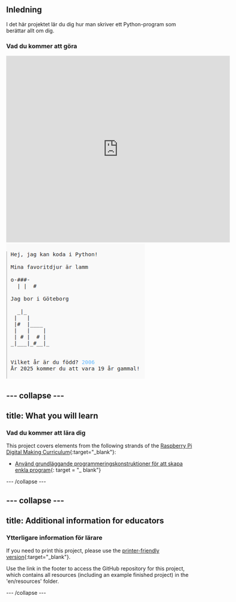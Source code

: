 ## Inledning

I det här projektet lär du dig hur man skriver ett Python-program som berättar allt om dig.

### Vad du kommer att göra

<div class="trinket">
  <iframe src="https://trinket.io/embed/python/a1f663ae0d?outputOnly=true&start=result" width="600" height="500" frameborder="0" marginwidth="0" marginheight="0" allowfullscreen>
  </iframe>
  <img src="images/me-final.png">
</div>

## \--- collapse \---

## title: What you will learn

### Vad du kommer att lära dig

This project covers elements from the following strands of the [Raspberry Pi Digital Making Curriculum](https://rpf.io/curriculum){:target="_blank"}:

+ [Använd grundläggande programmeringskonstruktioner för att skapa enkla program](https://www.raspberrypi.org/curriculum/programming/creator){: target = "_ blank"}

\--- /collapse \---

## \--- collapse \---

## title: Additional information for educators

### Ytterligare information för lärare

If you need to print this project, please use the [printer-friendly version](https://projects.raspberrypi.org/en/projects/about-me/print){:target="_blank"}.

Use the link in the footer to access the GitHub repository for this project, which contains all resources (including an example finished project) in the 'en/resources' folder.

\--- /collapse \---